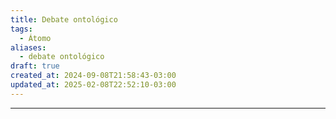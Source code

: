 ```yaml
---
title: Debate ontológico
tags:
  - Átomo
aliases:
  - debate ontológico
draft: true
created_at: 2024-09-08T21:58:43-03:00
updated_at: 2025-02-08T22:52:10-03:00
---
```



---


